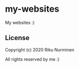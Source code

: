 # my-websites

My websites :)

## License
 
Copyright (c) 2020 Riku Nurminen

All rights reserved by me :)